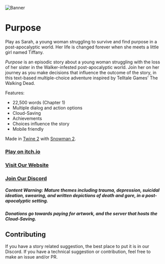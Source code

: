 ![Banner](https://i.imgur.com/pecrgc8.png)

# Purpose

Play as Sarah, a young woman struggling to survive and find purpose in a post-apocalyptic world. Her life is changed forever when she meets a little girl named Tiffany.

*Purpose* is an episodic story about a young woman struggling with the loss of her sister in the Walker-infested post-apocalyptic world. Join her on her journey as you make decisions that influence the outcome of the story, in this text-based multiple-choice adventure inspired by Telltale Games' The Walking Dead.

Features:
- 22,500 words (Chapter 1)
- Multiple dialog and action options
- Cloud-Saving
- Achievements
- Choices influence the story
- Mobile friendly

Made in [Twine 2](https://twinery.org/) with [Snowman 2](https://github.com/videlais/snowman).

### [Play on itch.io](https://infernochris.itch.io/purpose)

### [Visit Our Website](https://purpose-game.com)

### [Join Our Discord](https://discord.gg/jNgAEjW7gd)

##### Content Warning: Mature themes including trauma, depression, suicidal ideation, swearing, and written depictions of death and gore, in a post-apocalyptic setting.

##### Donations go towards paying for artwork, and the server that hosts the Cloud-Saving.

## Contributing
If you have a story related suggestion, the best place to put it is in our Discord. If you have a technical suggestion or contribution, feel free to make an issue and/or PR.
